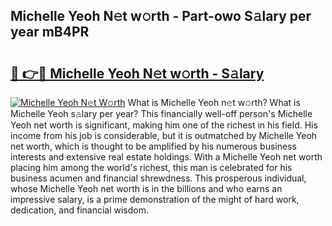 ## Michelle Yeoh N𝚎t w𝚘rth - Part-owo S𝚊lary per year mB4PR

# <h2><a href="http://gc358ug.nevu.top/?p=Michelle+Yeoh">🔗 👉🔴 Michelle Yeoh N𝚎t w𝚘rth - S𝚊lary</a></h2>

[![Michelle Yeoh N𝚎t W𝚘rth](https://i.imgur.com/Oavwk0R.jpeg)](http://gc358ug.nevu.top/?p=Michelle+Yeoh)
What is Michelle Yeoh n𝚎t w𝚘rth? What is Michelle Yeoh s𝚊lary per year?
This financially well-off person's Michelle Yeoh net worth is significant, making him one of the richest in his field. His income from his job is considerable, but it is outmatched by Michelle Yeoh net worth, which is thought to be amplified by his numerous business interests and extensive real estate holdings. With a Michelle Yeoh net worth placing him among the world's richest, this man is celebrated for his business acumen and financial shrewdness. This prosperous individual, whose Michelle Yeoh net worth is in the billions and who earns an impressive salary, is a prime demonstration of the might of hard work, dedication, and financial wisdom.
